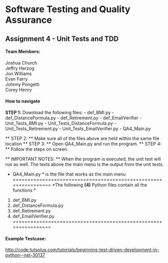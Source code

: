 # Software Testing and Quality Assurance #
## Assignment 4 - Unit Tests and TDD ##

#### Team Members: ####
Joshua Church<br>
Jeffry Herzog<br>
Jon Williams<br>
Evan Farry<br>
Johnny Pongetti<br>
Corey Henry<br>

#### How to navigate ####
**STEP 1:** Download the following files:
	- def_BMI.py
	- def_DistanceFormula.py
	- def_Retirement.py
	- def_EmailVerifier
	- Unit_Tests_BMI.py
	- Unit_Tests_DistanceFormula.py
	- Unit_Tests_Retirement.py
	- Unit_Tests_EmailVerifier.py
	- QA4_Main.py
	
** STEP 2: ** Make sure all of the files above are held within the same file location
** STEP 3: ** Open QA4_Main.py and run the program. 
** STEP 4: ** Follow the steps on screen. 

** IMPORTANT NOTES: ** When the program is executed, the unit test will run
					   as well. The texts above the main menu is the output 
					   from the unit tests. 
	
* QA4_Main.py * is the file that works as the main menu
================================================================
*The following **(4)** Python files contain all the functions * 
1. def_BMI.py
2. def_DistanceFormula.py
3. def_Retirement.py
4. def_EmailVerifier.py
================================================================






#### Example Testcase: ####
http://code.tutsplus.com/tutorials/beginning-test-driven-development-in-python--net-30137